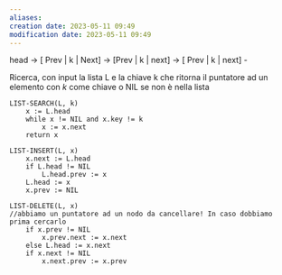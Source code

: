 ```yaml
---
aliases: 
creation date: 2023-05-11 09:49
modification date: 2023-05-11 09:49
---
```


head -> \[ Prev | k | Next\] -> \[Prev | k | next\] -> \[ Prev | k | next] -

Ricerca, con input la lista L e la chiave k che ritorna il puntatore ad un elemento con $k$ come chiave o NIL se non è nella lista

```
LIST-SEARCH(L, k)
	x := L.head 
	while x != NIL and x.key != k
		x := x.next
	return x
```

```
LIST-INSERT(L, x)
	x.next := L.head
	if L.head != NIL
		L.head.prev := x
	L.head := x
	x.prev := NIL
```

```
LIST-DELETE(L, x)
//abbiamo un puntatore ad un nodo da cancellare! In caso dobbiamo prima cercarlo
	if x.prev != NIL
		x.prev.next := x.next
	else L.head := x.next
	if x.next != NIL
		x.next.prev := x.prev
```

